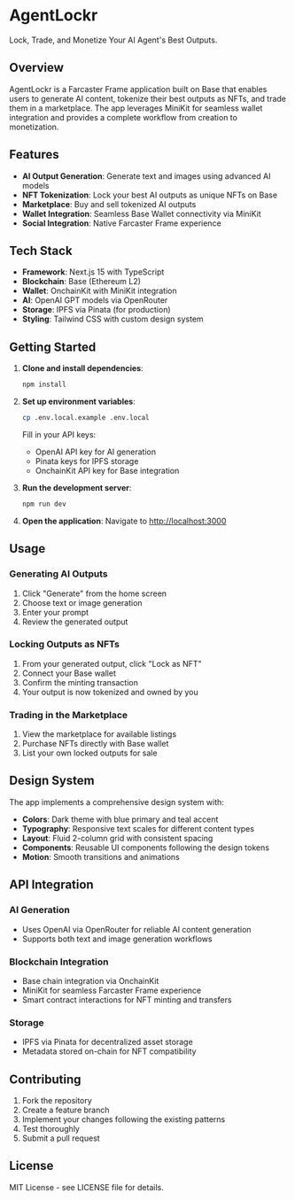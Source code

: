 
# AgentLockr

Lock, Trade, and Monetize Your AI Agent's Best Outputs.

## Overview

AgentLockr is a Farcaster Frame application built on Base that enables users to generate AI content, tokenize their best outputs as NFTs, and trade them in a marketplace. The app leverages MiniKit for seamless wallet integration and provides a complete workflow from creation to monetization.

## Features

- **AI Output Generation**: Generate text and images using advanced AI models
- **NFT Tokenization**: Lock your best AI outputs as unique NFTs on Base
- **Marketplace**: Buy and sell tokenized AI outputs
- **Wallet Integration**: Seamless Base Wallet connectivity via MiniKit
- **Social Integration**: Native Farcaster Frame experience

## Tech Stack

- **Framework**: Next.js 15 with TypeScript
- **Blockchain**: Base (Ethereum L2)
- **Wallet**: OnchainKit with MiniKit integration
- **AI**: OpenAI GPT models via OpenRouter
- **Storage**: IPFS via Pinata (for production)
- **Styling**: Tailwind CSS with custom design system

## Getting Started

1. **Clone and install dependencies**:
   ```bash
   npm install
   ```

2. **Set up environment variables**:
   ```bash
   cp .env.local.example .env.local
   ```
   
   Fill in your API keys:
   - OpenAI API key for AI generation
   - Pinata keys for IPFS storage
   - OnchainKit API key for Base integration

3. **Run the development server**:
   ```bash
   npm run dev
   ```

4. **Open the application**:
   Navigate to [http://localhost:3000](http://localhost:3000)

## Usage

### Generating AI Outputs
1. Click "Generate" from the home screen
2. Choose text or image generation
3. Enter your prompt
4. Review the generated output

### Locking Outputs as NFTs
1. From your generated output, click "Lock as NFT"
2. Connect your Base wallet
3. Confirm the minting transaction
4. Your output is now tokenized and owned by you

### Trading in the Marketplace
1. View the marketplace for available listings
2. Purchase NFTs directly with Base wallet
3. List your own locked outputs for sale

## Design System

The app implements a comprehensive design system with:

- **Colors**: Dark theme with blue primary and teal accent
- **Typography**: Responsive text scales for different content types
- **Layout**: Fluid 2-column grid with consistent spacing
- **Components**: Reusable UI components following the design tokens
- **Motion**: Smooth transitions and animations

## API Integration

### AI Generation
- Uses OpenAI via OpenRouter for reliable AI content generation
- Supports both text and image generation workflows

### Blockchain Integration
- Base chain integration via OnchainKit
- MiniKit for seamless Farcaster Frame experience
- Smart contract interactions for NFT minting and transfers

### Storage
- IPFS via Pinata for decentralized asset storage
- Metadata stored on-chain for NFT compatibility

## Contributing

1. Fork the repository
2. Create a feature branch
3. Implement your changes following the existing patterns
4. Test thoroughly
5. Submit a pull request

## License

MIT License - see LICENSE file for details.
